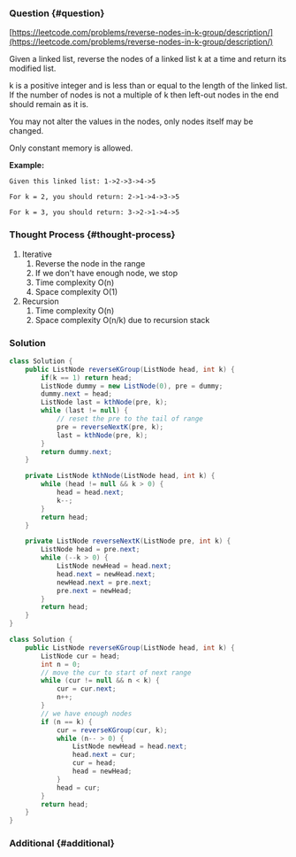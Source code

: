 ### Question {#question}

[https://leetcode.com/problems/reverse-nodes-in-k-group/description/](https://leetcode.com/problems/reverse-nodes-in-k-group/description/)

Given a linked list, reverse the nodes of a linked list k at a time and return its modified list.

k is a positive integer and is less than or equal to the length of the linked list. If the number of nodes is not a multiple of k then left-out nodes in the end should remain as it is.

You may not alter the values in the nodes, only nodes itself may be changed.

Only constant memory is allowed.

**Example:**

```
Given this linked list: 1->2->3->4->5

For k = 2, you should return: 2->1->4->3->5

For k = 3, you should return: 3->2->1->4->5
```

### Thought Process {#thought-process}

1. Iterative
   1. Reverse the node in the range
   2. If we don't have enough node, we stop
   3. Time complexity O\(n\)
   4. Space complexity O\(1\)
2. Recursion
   1. Time complexity O\(n\)
   2. Space complexity O\(n/k\) due to recursion stack

### Solution

```java
class Solution {
    public ListNode reverseKGroup(ListNode head, int k) {
        if(k == 1) return head;
        ListNode dummy = new ListNode(0), pre = dummy;
        dummy.next = head;
        ListNode last = kthNode(pre, k);
        while (last != null) {
            // reset the pre to the tail of range
            pre = reverseNextK(pre, k);
            last = kthNode(pre, k);
        }
        return dummy.next;
    }

    private ListNode kthNode(ListNode head, int k) {
        while (head != null && k > 0) {
            head = head.next;
            k--;
        }
        return head;
    }

    private ListNode reverseNextK(ListNode pre, int k) {
        ListNode head = pre.next;
        while (--k > 0) {
            ListNode newHead = head.next;
            head.next = newHead.next;
            newHead.next = pre.next;
            pre.next = newHead;
        }
        return head;
    }
}
```

```java
class Solution {
    public ListNode reverseKGroup(ListNode head, int k) {
        ListNode cur = head;
        int n = 0;
        // move the cur to start of next range
        while (cur != null && n < k) {
            cur = cur.next;
            n++;
        }
        // we have enough nodes
        if (n == k) {
            cur = reverseKGroup(cur, k);
            while (n-- > 0) {
                ListNode newHead = head.next;
                head.next = cur;
                cur = head;
                head = newHead;
            }
            head = cur;
        }
        return head;
    }
}
```

### Additional {#additional}



